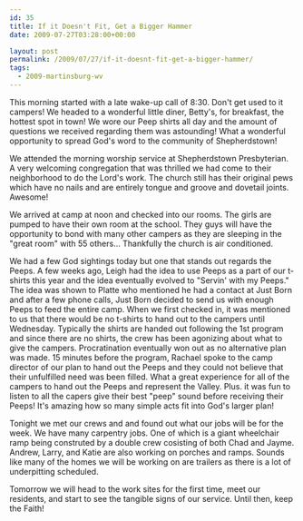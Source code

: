 ```yaml
---
id: 35
title: If it Doesn't Fit, Get a Bigger Hammer
date: 2009-07-27T03:28:00+00:00

layout: post
permalink: /2009/07/27/if-it-doesnt-fit-get-a-bigger-hammer/
tags:
  - 2009-martinsburg-wv
---
```

This morning started with a late wake-up call of 8:30. Don't get used to it campers! We headed to a wonderful little diner, Betty's, for breakfast, the hottest spot in town! We wore our Peep shirts all day and the amount of questions we received regarding them was astounding! What a wonderful opportunity to spread God's word to the community of Shepherdstown!

We attended the morning worship service at Shepherdstown Presbyterian. A very welcoming congregation that was thrilled we had come to their neighborhood to do the Lord's work. The church still has their original pews which have no nails and are entirely tongue and groove and dovetail joints. Awesome!

We arrived at camp at noon and checked into our rooms. The girls are pumped to have their own room at the school. They guys will have the opportunity to bond with many other campers as they are sleeping in the "great room" with 55 others&#8230; Thankfully the church is air conditioned. 

We had a few God sightings today but one that stands out regards the Peeps. A few weeks ago, Leigh had the idea to use Peeps as a part of our t-shirts this year and the idea eventually evolved to "Servin' with my Peeps." The idea was shown to Platte who mentioned he had a contact at Just Born and after a few phone calls, Just Born decided to send us with enough Peeps to feed the entire camp. When we first checked in, it was mentioned to us that there would be no t-shirts to hand out to the campers until Wednesday. Typically the shirts are handed out following the 1st program and since there are no shirts, the crew has been agonizing about what to give the campers. Procratination eventually won out as no alternative plan was made. 15 minutes before the program, Rachael spoke to the camp director of our plan to hand out the Peeps and they could not believe that their unfulfilled need was been filled. What a great experience for all of the campers to hand out the Peeps and represent the Valley. Plus. it was fun to listen to all the capers give their best "peep" sound before receiving their Peeps! It's amazing how so many simple acts fit into God's larger plan!

Tonight we met our crews and and found out what our jobs will be for the week. We have many carpentry jobs. One of which is a giant wheelchair ramp being construted by a double crew cosisting of both Chad and Jayme. Andrew, Larry, and Katie are also working on porches and ramps. Sounds like many of the homes we will be working on are trailers as there is a lot of underpitting scheduled.

Tomorrow we will head to the work sites for the first time, meet our residents, and start to see the tangible signs of our service. Until then, keep the Faith!